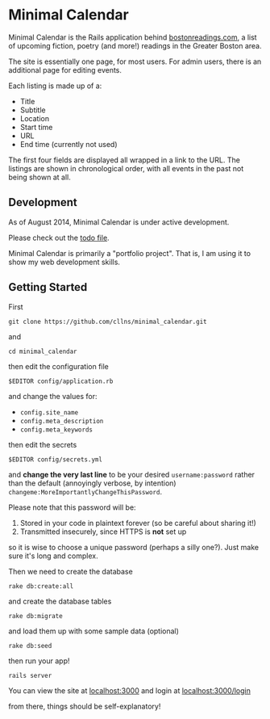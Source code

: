 Minimal Calendar
===

Minimal Calendar is the Rails application behind
[bostonreadings.com](http://bostonreadings.com), a list of upcoming fiction, poetry
(and more!) readings in the Greater Boston area.

The site is essentially one page, for most users.
For admin users, there is an additional page for editing events.

Each listing is made up of a:
- Title
- Subtitle
- Location
- Start time
- URL
- End time (currently not used)

The first four fields are displayed all wrapped in a link to the URL.
The listings are shown in chronological order, with all events in the past not
being shown at all.


Development
---
As of August 2014, Minimal Calendar is under active development.

Please check out the [todo file](todo.md).

Minimal Calendar is primarily a "portfolio project". That is, I am using it to
show my web development skills.



Getting Started
---
First

`git clone https://github.com/cllns/minimal_calendar.git`

and

`cd minimal_calendar`

then edit the configuration file

`$EDITOR config/application.rb`

and change the values for:

- `config.site_name`
- `config.meta_description`
- `config.meta_keywords`

then edit the secrets

`$EDITOR config/secrets.yml`

and **change the very last line** to be your desired `username:password` rather
than the default (annoyingly verbose, by intention) `changeme:MoreImportantlyChangeThisPassword`.

Please note that this password will be:

1. Stored in your code in plaintext forever (so be careful about sharing it!)
2. Transmitted insecurely, since HTTPS is **not** set up

so it is wise to choose a unique password (perhaps a silly one?). Just make sure
it's long and complex.

Then we need to create the database

`rake db:create:all`

and create the database tables

`rake db:migrate`

and load them up with some sample data (optional)

`rake db:seed`

then run your app!

`rails server`

You can view the site at [localhost:3000](localhost:3000) and login at [localhost:3000/login](localhost:3000/login)

from there, things should be self-explanatory!
